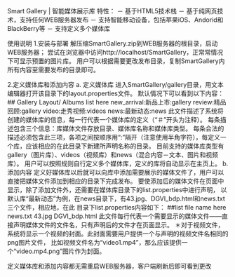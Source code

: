 Smart Gallery | 智能媒体展示库
特性：
－ 基于HTML5技术栈
－ 基于纯网页技术，支持任何WEB服务器发布
－ 支持智能移动设备，包括苹果iOS、Andorid和BlackBerry等
－ 支持定义多个媒体库

使用说明
1.安装与部署
解压缩SmartGallery.zip到WEB服务器的根目录，启动WEB服务器；
尝试在浏览器中访问http://localhost/SmartGallery，正常常情况下可显示预置的图片库。
用户可以根据需要更改发布目录，复制SmartGallery内所有内容至需要发布的目录即可。

2.定义媒体库和添加内容
a. 定义媒体库
进入SmartGallery/gallery目录，用文本编辑器打开该目录下的layout.properties文件。
默认情况下可以看到以下内容：
	## Gallery Layout/ Albums list here
	new_arrival:新品上市:gallery
	review:精品回顾:gallery
	video:走秀视频:videos
	news:最新动态:news
此文件描述了系统将创建的媒体库的信息，每一行代表一个媒体库的定义（“＃”开头为注释）。
每条描述包含三个信息：库媒体文件存放目录、媒体库名称和媒体库类型。
每条合法的描述必须包含此三项，各项之间按顺序用“:”隔开（注意使用半角字符），每定义一个库，应该相应的在此目录下新建所声明名称的目录。
目前支持的媒体库类型有gallery（图片库）、videos（视频库）和news（混合内容－文本、图片和视频库）。
用户可以按照规则自行定义多个媒体库，定义的库将自动显示在主页上。
b. 添加内容
定义好媒体库以后就可以向库中添加需要展示的媒体文件了，用户可以直接把媒体文件添加到相应的目录下完成发布。
要使添加后的媒体文件在页面中显示，除了添加文件外，还需要在媒体库目录下的list.properties中进行声明，
以默认库“最新动态”为例，在news目录下，有43.jpg、DGVI_bdp.html和news.txt三个文件，相应地，在此
目录下list.properties内容如下：
	##list file name here
	news.txt
	43.jpg
	DGVI_bdp.html
此文件每行代表一个需要显示的媒体文件——直接声明媒体文件的文件名，只有声明后的文件才在页面显示。
＊对于视频文件，系统将显示一个视频的封面。此封面需要用户提供一个与声明的视频文件名相同的png图片文件，
比如视频文件名为“video1.mp4”，那么应该提供一个“video.mp4.png”图片作为封面。

定义媒体库和添加内容都无需重启WEB服务器，客户端刷新后即可看到更改
